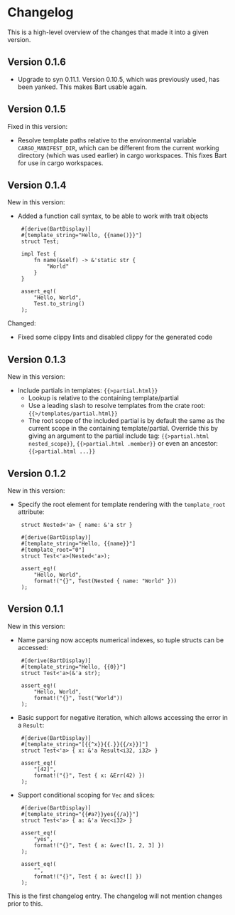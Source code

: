 Changelog
=========
This is a high-level overview of the changes that made it into a given version.

Version 0.1.6
-------------
 * Upgrade to syn 0.11.1. Version 0.10.5, which was previously used, has been yanked. This
   makes Bart usable again.

Version 0.1.5
-------------
Fixed in this version:

 * Resolve template paths relative to the environmental variable `CARGO_MANIFEST_DIR`, which
   can be different from the current working directory (which was used earlier) in cargo
   workspaces. This fixes Bart for use in cargo workspaces.

Version 0.1.4
-------------
New in this version:

 * Added a function call syntax, to be able to work with trait objects

        #[derive(BartDisplay)]
        #[template_string="Hello, {{name()}}"]
        struct Test;

        impl Test {
            fn name(&self) -> &'static str {
                "World"
            }
        }

        assert_eq!(
            "Hello, World",
            Test.to_string()
        );

Changed:

 * Fixed some clippy lints and disabled clippy for the generated code

Version 0.1.3
-------------
New in this version:

 * Include partials in templates: `{{>partial.html}}`
     * Lookup is relative to the containing template/partial
     * Use a leading slash to resolve templates from the crate root: `{{>/templates/partial.html}}`
     * The root scope of the included partial is by default the same as the current scope
       in the containing template/partial. Override this by giving an argument to the
       partial include tag: `{{>partial.html nested_scope}}`, `{{>partial.html .member}}` or
       even an ancestor: `{{>partial.html ...}}`

Version 0.1.2
-------------
New in this version:

 * Specify the root element for template rendering with the `template_root` attribute:

        struct Nested<'a> { name: &'a str }

        #[derive(BartDisplay)]
        #[template_string="Hello, {{name}}"]
        #[template_root="0"]
        struct Test<'a>(Nested<'a>);

        assert_eq!(
            "Hello, World",
            format!("{}", Test(Nested { name: "World" }))
        );

Version 0.1.1
-------------
New in this version:

 * Name parsing now accepts numerical indexes, so tuple structs can be accessed:

        #[derive(BartDisplay)]
        #[template_string="Hello, {{0}}"]
        struct Test<'a>(&'a str);

        assert_eq!(
            "Hello, World",
            format!("{}", Test("World"))
        );

 * Basic support for negative iteration, which allows accessing the error in a `Result`:

        #[derive(BartDisplay)]
        #[template_string="[{{^x}}{{.}}{{/x}}]"]
        struct Test<'a> { x: &'a Result<i32, i32> }

        assert_eq!(
            "[42]",
            format!("{}", Test { x: &Err(42) })
        );

 * Support conditional scoping for `Vec` and slices:

        #[derive(BartDisplay)]
        #[template_string="{{#a?}}yes{{/a}}"]
        struct Test<'a> { a: &'a Vec<i32> }

        assert_eq!(
            "yes",
            format!("{}", Test { a: &vec![1, 2, 3] })
        );

        assert_eq!(
            "",
            format!("{}", Test { a: &vec![] })
        );

This is the first changelog entry. The changelog will not mention changes prior to this.
